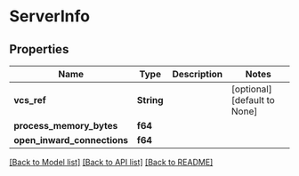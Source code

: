 # ServerInfo

## Properties
Name | Type | Description | Notes
------------ | ------------- | ------------- | -------------
**vcs_ref** | **String** |  | [optional] [default to None]
**process_memory_bytes** | **f64** |  | 
**open_inward_connections** | **f64** |  | 

[[Back to Model list]](../README.md#documentation-for-models) [[Back to API list]](../README.md#documentation-for-api-endpoints) [[Back to README]](../README.md)


